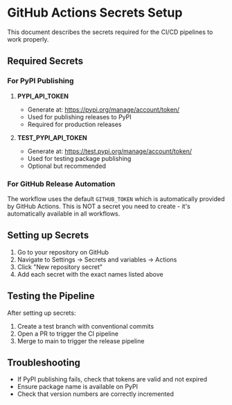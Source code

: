 # GitHub Actions Secrets Setup

This document describes the secrets required for the CI/CD pipelines to work properly.

## Required Secrets

### For PyPI Publishing

1. **PYPI_API_TOKEN**
   - Generate at: https://pypi.org/manage/account/token/
   - Used for publishing releases to PyPI
   - Required for production releases

2. **TEST_PYPI_API_TOKEN**
   - Generate at: https://test.pypi.org/manage/account/token/
   - Used for testing package publishing
   - Optional but recommended

### For GitHub Release Automation  

The workflow uses the default `GITHUB_TOKEN` which is automatically provided by GitHub Actions.
This is NOT a secret you need to create - it's automatically available in all workflows.

## Setting up Secrets

1. Go to your repository on GitHub
2. Navigate to Settings → Secrets and variables → Actions
3. Click "New repository secret"
4. Add each secret with the exact names listed above

## Testing the Pipeline

After setting up secrets:

1. Create a test branch with conventional commits
2. Open a PR to trigger the CI pipeline
3. Merge to main to trigger the release pipeline

## Troubleshooting

- If PyPI publishing fails, check that tokens are valid and not expired
- Ensure package name is available on PyPI
- Check that version numbers are correctly incremented